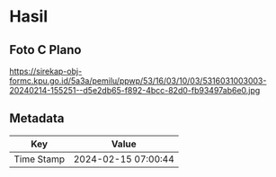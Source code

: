 # Hasil

## Foto C Plano

https://sirekap-obj-formc.kpu.go.id/5a3a/pemilu/ppwp/53/16/03/10/03/5316031003003-20240214-155251--d5e2db65-f892-4bcc-82d0-fb93497ab6e0.jpg


## Metadata

| Key        | Value               |
| ---------- | ------------------- |
| Time Stamp | 2024-02-15 07:00:44 |



